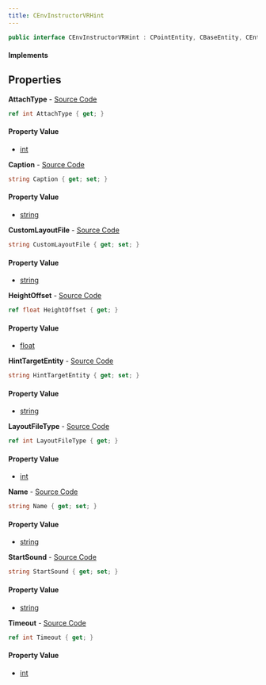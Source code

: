 ```yaml
---
title: CEnvInstructorVRHint
---
```


```csharp
public interface CEnvInstructorVRHint : CPointEntity, CBaseEntity, CEntityInstance, ISchemaClass<CEntityInstance>, ISchemaClass<CBaseEntity>, ISchemaClass<CPointEntity>, ISchemaClass<CEnvInstructorVRHint>, ISchemaField, ISchemaClass, INativeHandle
```

#### Implements

## Properties

**AttachType** - [Source Code](https://github.com/swiftly-solution/swiftlys2/blob/main/managed/src/SwiftlyS2.Generated/Schemas/Interfaces/CEnvInstructorVRHint.cs#L30)

```csharp
ref int AttachType { get; }
```

#### Property Value

- [int](https://learn.microsoft.com/dotnet/api/system.int32)

**Caption** - [Source Code](https://github.com/swiftly-solution/swiftlys2/blob/main/managed/src/SwiftlyS2.Generated/Schemas/Interfaces/CEnvInstructorVRHint.cs#L22)

```csharp
string Caption { get; set; }
```

#### Property Value

- [string](https://learn.microsoft.com/dotnet/api/system.string)

**CustomLayoutFile** - [Source Code](https://github.com/swiftly-solution/swiftlys2/blob/main/managed/src/SwiftlyS2.Generated/Schemas/Interfaces/CEnvInstructorVRHint.cs#L28)

```csharp
string CustomLayoutFile { get; set; }
```

#### Property Value

- [string](https://learn.microsoft.com/dotnet/api/system.string)

**HeightOffset** - [Source Code](https://github.com/swiftly-solution/swiftlys2/blob/main/managed/src/SwiftlyS2.Generated/Schemas/Interfaces/CEnvInstructorVRHint.cs#L32)

```csharp
ref float HeightOffset { get; }
```

#### Property Value

- [float](https://learn.microsoft.com/dotnet/api/system.single)

**HintTargetEntity** - [Source Code](https://github.com/swiftly-solution/swiftlys2/blob/main/managed/src/SwiftlyS2.Generated/Schemas/Interfaces/CEnvInstructorVRHint.cs#L18)

```csharp
string HintTargetEntity { get; set; }
```

#### Property Value

- [string](https://learn.microsoft.com/dotnet/api/system.string)

**LayoutFileType** - [Source Code](https://github.com/swiftly-solution/swiftlys2/blob/main/managed/src/SwiftlyS2.Generated/Schemas/Interfaces/CEnvInstructorVRHint.cs#L26)

```csharp
ref int LayoutFileType { get; }
```

#### Property Value

- [int](https://learn.microsoft.com/dotnet/api/system.int32)

**Name** - [Source Code](https://github.com/swiftly-solution/swiftlys2/blob/main/managed/src/SwiftlyS2.Generated/Schemas/Interfaces/CEnvInstructorVRHint.cs#L16)

```csharp
string Name { get; set; }
```

#### Property Value

- [string](https://learn.microsoft.com/dotnet/api/system.string)

**StartSound** - [Source Code](https://github.com/swiftly-solution/swiftlys2/blob/main/managed/src/SwiftlyS2.Generated/Schemas/Interfaces/CEnvInstructorVRHint.cs#L24)

```csharp
string StartSound { get; set; }
```

#### Property Value

- [string](https://learn.microsoft.com/dotnet/api/system.string)

**Timeout** - [Source Code](https://github.com/swiftly-solution/swiftlys2/blob/main/managed/src/SwiftlyS2.Generated/Schemas/Interfaces/CEnvInstructorVRHint.cs#L20)

```csharp
ref int Timeout { get; }
```

#### Property Value

- [int](https://learn.microsoft.com/dotnet/api/system.int32)

